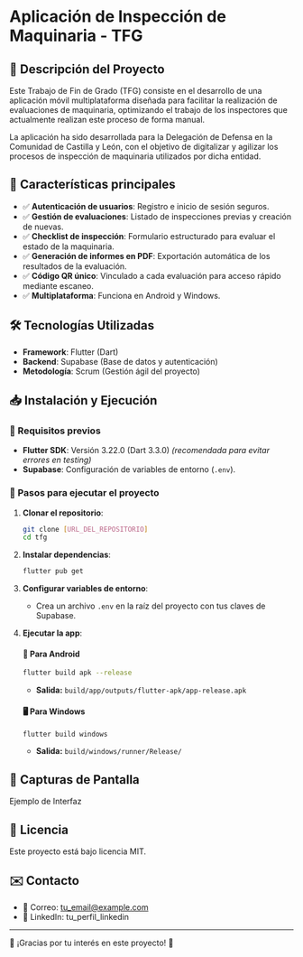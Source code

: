 # Aplicación de Inspección de Maquinaria - TFG

## 📌 Descripción del Proyecto
Este Trabajo de Fin de Grado (TFG) consiste en el desarrollo de una aplicación móvil multiplataforma diseñada para facilitar la realización de evaluaciones de maquinaria, optimizando el trabajo de los inspectores que actualmente realizan este proceso de forma manual.

La aplicación ha sido desarrollada para la Delegación de Defensa en la Comunidad de Castilla y León, con el objetivo de digitalizar y agilizar los procesos de inspección de maquinaria utilizados por dicha entidad.

## 🔹 Características principales
- ✅ **Autenticación de usuarios**: Registro e inicio de sesión seguros.  
- ✅ **Gestión de evaluaciones**: Listado de inspecciones previas y creación de nuevas.  
- ✅ **Checklist de inspección**: Formulario estructurado para evaluar el estado de la maquinaria.  
- ✅ **Generación de informes en PDF**: Exportación automática de los resultados de la evaluación.  
- ✅ **Código QR único**: Vinculado a cada evaluación para acceso rápido mediante escaneo.  
- ✅ **Multiplataforma**: Funciona en Android y Windows.

## 🛠️ Tecnologías Utilizadas
- **Framework**: Flutter (Dart)
- **Backend**: Supabase (Base de datos y autenticación)
- **Metodología**: Scrum (Gestión ágil del proyecto)

## 📥 Instalación y Ejecución

### 🔸 Requisitos previos
- **Flutter SDK**: Versión 3.22.0 (Dart 3.3.0) *(recomendada para evitar errores en testing)*
- **Supabase**: Configuración de variables de entorno (`.env`).

### 🔸 Pasos para ejecutar el proyecto

1. **Clonar el repositorio**:
   ```bash
   git clone [URL_DEL_REPOSITORIO]
   cd tfg
   ```

2. **Instalar dependencias**:
   ```bash
   flutter pub get
   ```

3. **Configurar variables de entorno**:
   - Crea un archivo `.env` en la raíz del proyecto con tus claves de Supabase.

4. **Ejecutar la app**:

   #### 📱 Para Android
   ```bash
   flutter build apk --release
   ```
   - **Salida:** `build/app/outputs/flutter-apk/app-release.apk`

   #### 🖥️ Para Windows
   ```bash
   flutter build windows
   ```
   - **Salida:** `build/windows/runner/Release/`


## 📸 Capturas de Pantalla

Ejemplo de Interfaz  
<!-- Aquí iría la imagen, por ejemplo: -->
<!-- ![Ejemplo de Interfaz](url_a_la_imagen.png) -->

## 📜 Licencia

Este proyecto está bajo licencia MIT.

## ✉️ Contacto

- 📧 Correo: tu_email@example.com
- 🔗 LinkedIn: tu_perfil_linkedin

---

🚀 ¡Gracias por tu interés en este proyecto! 🚀
